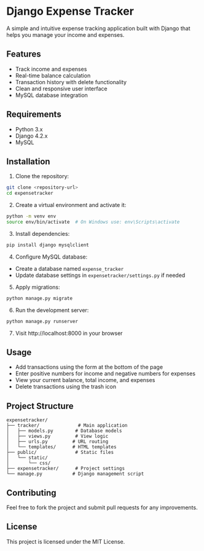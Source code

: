 # Django Expense Tracker

A simple and intuitive expense tracking application built with Django that helps you manage your income and expenses.

## Features

- Track income and expenses
- Real-time balance calculation
- Transaction history with delete functionality
- Clean and responsive user interface
- MySQL database integration

## Requirements

- Python 3.x
- Django 4.2.x
- MySQL

## Installation

1. Clone the repository:

```bash
git clone <repository-url>
cd expensetracker
```

2. Create a virtual environment and activate it:

```bash
python -m venv env
source env/bin/activate  # On Windows use: env\Scripts\activate
```

3. Install dependencies:

```bash
pip install django mysqlclient
```

4. Configure MySQL database:

- Create a database named `expense_tracker`
- Update database settings in `expensetracker/settings.py` if needed

5. Apply migrations:

```bash
python manage.py migrate
```

6. Run the development server:

```bash
python manage.py runserver
```

7. Visit http://localhost:8000 in your browser

## Usage

- Add transactions using the form at the bottom of the page
- Enter positive numbers for income and negative numbers for expenses
- View your current balance, total income, and expenses
- Delete transactions using the trash icon

## Project Structure

```
expensetracker/
├── tracker/              # Main application
│   ├── models.py        # Database models
│   ├── views.py         # View logic
│   ├── urls.py         # URL routing
│   └── templates/      # HTML templates
├── public/              # Static files
│   └── static/
│       └── css/
├── expensetracker/      # Project settings
└── manage.py           # Django management script
```

## Contributing

Feel free to fork the project and submit pull requests for any improvements.

## License

This project is licensed under the MIT License.
